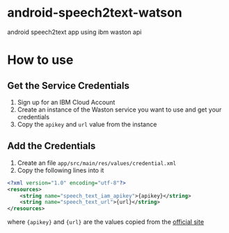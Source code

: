 # android-speech2text-watson
android speech2text app using ibm waston api

# How to use
## Get the Service Credentials

1. Sign up for an IBM Cloud Account
1. Create an instance of the Waston service you want to use and get your credentials
1. Copy the `apikey` and `url` value from the instance

## Add the Credentials

1. Create an file `app/src/main/res/values/credential.xml`
1. Copy the following lines into it

```xml
<?xml version="1.0" encoding="utf-8"?>
<resources>
    <string name="speech_text_iam_apikey">{apikey}</string>
    <string name="speech_text_url">{url}</string>
</resources>
```
where `{apikey}` and `{url}` are the values copied from the [official site](https://cloud.ibm.com/)